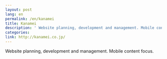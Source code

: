 ```yaml
---
layout: post
lang: en
permalink: /en/kanamei
title: Kanamei
description: ' Website planning, development and management. Mobile content focus. '
categories: 
link: http://kanamei.co.jp/
---
```


<p>Website planning, development and management. Mobile content focus.</p>

